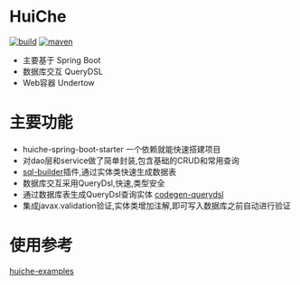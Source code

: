 # HuiChe 
[![build](https://img.shields.io/travis/jmjlbmn/huiche.svg?style=flat-square)](https://travis-ci.org/jmjlbmn/huiche)
[![maven](https://img.shields.io/maven-metadata/v/http/central.maven.org/maven2/com/github/jmjlbmn/huiche/maven-metadata.xml.svg?style=flat-square)](https://mvnrepository.com/artifact/com.github.jmjlbmn)
- 主要基于 Spring Boot
- 数据库交互 QueryDSL
- Web容器 Undertow
# 主要功能
- huiche-spring-boot-starter 一个依赖就能快速搭建项目
- 对dao层和service做了简单封装,包含基础的CRUD和常用查询
- [sql-builder](https://github.com/jmjlbmn/huiche-examples/tree/master/sql-builder)插件,通过实体类快速生成数据表
- 数据库交互采用QueryDsl,快速,类型安全
- 通过数据库表生成QueryDsl查询实体 [codegen-querydsl](https://github.com/jmjlbmn/huiche-examples/tree/master/codegen-querydsl)
- 集成javax.validation验证,实体类增加注解,即可写入数据库之前自动进行验证


# 使用参考
[huiche-examples](https://github.com/jmjlbmn/huiche-examples)

